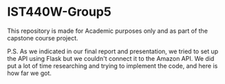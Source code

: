 # IST440W-Group5

This repository is made for Academic purposes only and as part of the capstone course project.

P.S. As we indicated in our final report and presentation, we tried to set up the API using Flask but we couldn't connect it to the Amazon API. We did put a lot of time researching and trying to implement the code, and here is how far we got.
